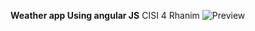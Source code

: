 **Weather app Using angular JS**
CISI 4
Rhanim
![Preview](https://i.imgur.com/bDqB9DA.png "Paris-Demo")
